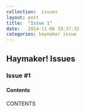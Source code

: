 ```yaml
---
collection:  issues
layout: post
title:  "Issue 1"
date:   2014-11-06 19:37:32
categories: haymaker issue
---
```


<h2>Haymaker! Issues</h2>

<h3>Issue #1</h3>

<h4>Contents</h4>

CONTENTS